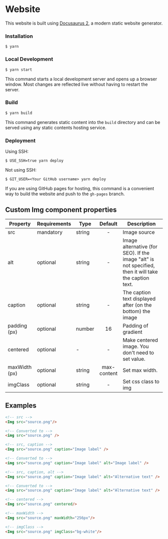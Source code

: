 # Website

This website is built using [Docusaurus 2](https://docusaurus.io/), a modern static website generator.

### Installation

```
$ yarn
```

### Local Development

```
$ yarn start
```

This command starts a local development server and opens up a browser window. Most changes are reflected live without having to restart the server.

### Build

```
$ yarn build
```

This command generates static content into the `build` directory and can be served using any static contents hosting service.

### Deployment

Using SSH:

```
$ USE_SSH=true yarn deploy
```

Not using SSH:

```
$ GIT_USER=<Your GitHub username> yarn deploy
```

If you are using GitHub pages for hosting, this command is a convenient way to build the website and push to the `gh-pages` branch.

## Custom Img component properties

| Property     | Requirements | Type   | Default    | Description                                                                                            |
|--------------|--------------|--------|:----------:|--------------------------------------------------------------------------------------------------------|
| src          | mandatory    | string |    -       | Image source                                                                                           |
| alt          | optional     | string |    -       | Image alternative (for SEO).  If the image "alt" is not specified, then it will take the caption text. |
| caption      | optional     | string |    -       | The caption text displayed after (on the bottom) the image                                             |
| padding (px) | optional     | number |    16      | Padding of gradient                                                                                    |
| centered     | optional     |    -   |    -       | Make centered image. You don't need to set value.                                                      |
| maxWidth (px)| optional     | string |max-content | Set max width.                                                                                         |
| imgClass     | optional     | string |    -       | Set css class to img                                                                                   |

## Examples

```html
<!-- src -->
<Img src="source.png"/>

<!-- Converted to -->
<img src="source.png" />
```

```html
<!-- src, caption -->
<Img src="source.png" caption="Image label" />

<!-- Converted to -->
<img src="source.png" caption="Image label" alt="Image label" />

```

```html
<!-- src, caption, alt -->
<Img src="source.png" caption="Image label" alt="Alternative text" />

<!-- Converted to -->
<img src="source.png" caption="Image label" alt="Alternative text" />
```

```html
<!-- centered -->
<Img src="source.png" centered/>
```

```html
<!-- maxWidth -->
<Img src="source.png" maxWidth="256px"/>
```

```html
<!-- imgClass -->
<Img src="source.png" imgClass="bg-white"/>
```